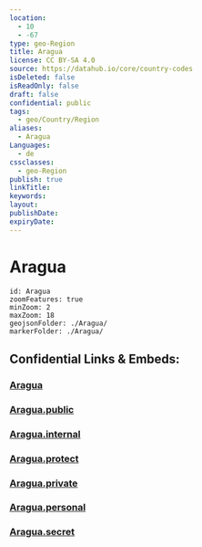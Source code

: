 ```yaml
---
location:
  - 10
  - -67
type: geo-Region
title: Aragua
license: CC BY-SA 4.0
source: https://datahub.io/core/country-codes
isDeleted: false
isReadOnly: false
draft: false
confidential: public
tags:
  - geo/Country/Region
aliases:
  - Aragua
Languages:
  - de
cssclasses:
  - geo-Region
publish: true
linkTitle:
keywords:
layout:
publishDate:
expiryDate:
---
```


# Aragua

```leaflet
id: Aragua
zoomFeatures: true 
minZoom: 2 
maxZoom: 18
geojsonFolder: ./Aragua/
markerFolder: ./Aragua/
```


## Confidential Links & Embeds: 

### [Aragua](/_Standards/Earth/Continent/America~South/Venezuela/States~Venezuela/Aragua.md) 

### [Aragua.public](/_public/Earth/Continent/America~South/Venezuela/States~Venezuela/Aragua.public.md) 

### [Aragua.internal](/_internal/Earth/Continent/America~South/Venezuela/States~Venezuela/Aragua.internal.md) 

### [Aragua.protect](/_protect/Earth/Continent/America~South/Venezuela/States~Venezuela/Aragua.protect.md) 

### [Aragua.private](/_private/Earth/Continent/America~South/Venezuela/States~Venezuela/Aragua.private.md) 

### [Aragua.personal](/_personal/Earth/Continent/America~South/Venezuela/States~Venezuela/Aragua.personal.md) 

### [Aragua.secret](/_secret/Earth/Continent/America~South/Venezuela/States~Venezuela/Aragua.secret.md)

